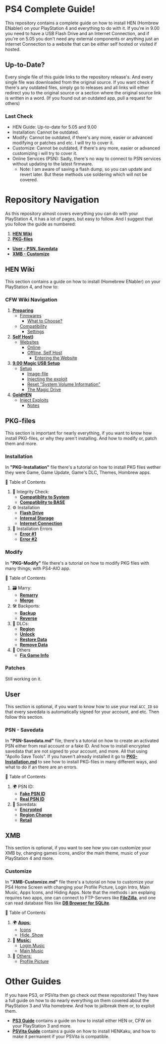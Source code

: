 # PS4 Complete Guide!

This repository contains a complete guide on how to install HEN (Hombrew ENabler) on your PlayStation 4 and everything to do with it. If you're in 9.00 you need to have a USB Flash Drive and an Internet Connection, and if you're on 5.05 you don't need any external components or anything just an Internet Connection to a website that can be either self hosted or visited if hosted.

## Up-to-Date?

Every single file of this guide links to the repository release's. And every single file was downloaded from the original source. If you want check if there's any outdated files, simply go to releases and all links will either redirect you to the original source or a section where the original source link is written in a word. (If you found out an outdated app, pull a request for others)

### Last Check

- HEN Guide: Up-to-date for 5.05 and 9.00
- Installation: Cannot be outdated.
- Modify: Cannot be outdated, if there's any more, easier or advanced modifying or patches and etc. I will try to cover it.
- Customize: Cannot be outdated, if there's any more, easier or advanced customizing i will try to cover it.
- Online Services (PSN): Sadly, there's no way to connect to PSN services without updating to the latest firmware.
    - Note: I am aware of saving a flash dump, so you can update and revert later. But these methods use soldering which will not be covered.

# Repository Navigation

As this repository almost covers everything you can do with your PlayStation 4, it has a lot of pages, but easy to follow. And I suggest that you follow the guide as numbered:

1. **[HEN Wiki](#hen-wiki)**
2. **[PKG-files](#pkg-files)**
- **[User - PSN, Savedata](#user)**
- **[XMB - Customize](#xmb)**


## HEN Wiki

This section contains a guide on how to install (Homebrew ENabler) on your PlayStation 4, and how to:

### CFW Wiki Navigation

1. **[Preparing](https://github.com/ZHassanQ/PS4-Guide/wiki/1.-Preparing)**
    - [Firmwares](https://github.com/ZHassanQ/PS4-Guide/wiki/1.-Preparing#firmwares)
      - [What to Choose?](https://github.com/ZHassanQ/PS4-Guide/wiki/1.-Preparing#what-to-choose)
    - [Compatibility](https://github.com/ZHassanQ/PS4-Guide/wiki/1.-Preparing#compatibility)
      - [Settings](https://github.com/ZHassanQ/PS4-Guide/wiki/1.-Preparing#settings)
2. **[Self Host](https://github.com/ZHassanQ/PS4-Guide/wiki/2.-Websites,-Host))**
    - [Websites](https://github.com/ZHassanQ/PS4-Guide/wiki/2.-Websites,-Host#websites)
      - [Online](https://github.com/ZHassanQ/PS4-Guide/wiki/2.-Websites,-Host#online)
      - [Offline, Self Host](https://github.com/ZHassanQ/PS4-Guide/wiki/2.-Websites,-Host#offline-self-host)
        - [Entering the Website](https://github.com/ZHassanQ/PS4-Guide/wiki/2.-Websites,-Host#entering-the-website)
3. **[9.00 Magic USB Setup](https://github.com/ZHassanQ/PS4-Guide/wiki/3.-9.00-Magic-USB-Setup)**
    - [Setup](https://github.com/ZHassanQ/PS4-Guide/wiki/3.-9.00-Magic-USB-Setup#setup)
       - [Image-file](https://github.com/ZHassanQ/PS4-Guide/wiki/3.-9.00-Magic-USB-Setup#image-file)
        - [Injecting the exploit](https://github.com/ZHassanQ/PS4-Guide/wiki/3.-9.00-Magic-USB-Setup#injecting-the-exploit)
        - [Reset "System Volume Information"](https://github.com/ZHassanQ/PS4-Guide/wiki/3.-9.00-Magic-USB-Setup#reset-system-volume-information)
       - [The Magic Drive](https://github.com/ZHassanQ/PS4-Guide/wiki/3.-9.00-Magic-USB-Setup#the-magic-drive)
4. **[GoldHEN](https://github.com/ZHassanQ/PS4-Guide/wiki/4.-GoldHEN)**
    - [Inject Exploits](https://github.com/ZHassanQ/PS4-Guide/wiki/4.-GoldHEN#injecting-the-exploit)
      - [Notes](https://github.com/ZHassanQ/PS4-Guide/wiki/4.-GoldHEN#notes)

## PKG-files

This section is important for nearly everything, if you want to know how install PKG-files, or why they aren't installing. And how to modify or, patch them and more.

### Installation

In **"PKG-Installation"** file there's a tutorial on how to install PKG files wether they were Game, Game Update, Game's DLC, Themes, Hombrew apps.

🧭 Table of Contents
1. 🧪 Integrity Check:
    - **[Compatiblity to System](https://github.com/ZHassanQ/PS4-Guide/blob/main/PKG-Installation.md#compatibility-to-system)**
    - **[Compatiblity to BASE](https://github.com/ZHassanQ/PS4-Guide/blob/main/PKG-Installation.md#compatiblity-to-base)**
2. ⚙️ Installation
    - **[Flash Drive](https://github.com/ZHassanQ/PS4-Guide/blob/main/PKG-Installation.md#flash-drive)**
    - **[Internal Storage](https://github.com/ZHassanQ/PS4-Guide/blob/main/PKG-Installation.md#internal-storage)**
    - **[Internet Connection](https://github.com/ZHassanQ/PS4-Guide/blob/main/PKG-Installation.md#internet-connection)**
3. 🧰 Installation Errors
    - **[Error #1](https://github.com/ZHassanQ/PS4-Guide/blob/main/PKG-Installation.md#error-1)**
    - **[Error #2](https://github.com/ZHassanQ/PS4-Guide/blob/main/PKG-Installation.md#error-2)**


### Modify

In **"PKG-Modify"** file there's a tutorial on how to modify PKG files with many things; with PS4-AIO app.

🧭 Table of Contents

1. 🗃️ Marry:
    - **[Remarry](#%EF%B8%8F-1-remarry-game--update)**
    - **[Merge](#%EF%B8%8F-2-5-merge-game--update--backport)**
2. 🛠️ Backports:
    - **[Backup](https://github.com/ZHassanQ/PS4-Guide/blob/main/PKG-Modify.md#%EF%B8%8F-3-backup-backports-files)**
    - **[Reverse](https://github.com/ZHassanQ/PS4-Guide/blob/main/PKG-Modify.md#%EF%B8%8F-4--ps4-rebuild-pkg---backport)**
3. 💊 DLCs:
    - **[Region](https://github.com/ZHassanQ/PS4-Guide/blob/main/PKG-Modify.md#-7-dlc---change-region)**
    - **[Unlock](https://github.com/ZHassanQ/PS4-Guide/blob/main/PKG-Modify.md#-8-ps4-dlc-unlocker)**
    - **[Restore Data](https://github.com/ZHassanQ/PS4-Guide/blob/main/PKG-Modify.md#-9-without-data-dlc-to-data-dlc)**
    - **[Remove Data](https://github.com/ZHassanQ/PS4-Guide/blob/main/PKG-Modify.md#-10-data-dlc-to-without-data-dlc)**
4. 🧩 Others
    - **[Fix Game Info](https://github.com/ZHassanQ/PS4-Guide/blob/main/PKG-Modify.md#-6-fix-game-info)**


### Patches

Still working on it.

## User

This section is optional, if you want to know how to use your real `ACC_ID` so that every savedata is automatically signed for your account, and etc. Then follow this section.

### PSN - Savedata

In **"PSN-Savedata.md"** file, there's a tutorial on how to create an activated PSN either from real account or a fake ID. And how to install encrypted savedata that are not signed to your account, and more. All that using "Apollo Save Tools". If you haven't already installed it go to **[PKG-Installation.md](https://github.com/ZHassanQ/PS4-Guide/blob/main/PKG-Installation.md)** to see how to install PKG-files in many different ways, and what to do if an there are an errors.

🧭 Table of Contents

1. 🌍 PSN ID:
    - **[Fake PSN ID](https://github.com/ZHassanQ/PS4-Guide/blob/main/PSN-Savedata.md#-fake-psn-id)**
    - **[Real PSN ID](https://github.com/ZHassanQ/PS4-Guide/blob/main/PSN-Savedata.md#-real-psn-id)**
2. 💾 Savedata:
    - **[Encrypted](https://github.com/ZHassanQ/PS4-Guide/blob/main/PSN-Savedata.md#-encrypted)**
    - **[Region Change](https://github.com/ZHassanQ/PS4-Guide/blob/main/PSN-Savedata.md#-region-change)**
    - **[Retail](https://github.com/ZHassanQ/PS4-Guide/blob/main/PSN-Savedata.md#-fpkg-to-retail)**

## XMB

This section is optional, if you want to see how you can customize your XMB by, changing games icons, and/or the main theme, music of your PlayStation 4 and more.

### Customize

In **"XMB-Customize.md"** file there's a tutorial on how to customize your PS4 Home Screen with changing your Profile Picture, Login Intro, Main Music, Apps Icons, and Hiding Apps. Note that the methods i am explaing requires two apps, one can connect to FTP-Servers like **[FileZilla](https://filezilla-project.org/)**, and one can read database files like **[DB Browser for SQLite](https://sqlitebrowser.org/)**.

🧭 Table of Contents

1. 🌍 **[Apps:](https://github.com/ZHassanQ/PS4-Guide/blob/main/XMB-Customize.md#-apps)**
    - [Icons](https://github.com/ZHassanQ/PS4-Guide/blob/main/XMB-Customize.md#icons)
    - [Hide, Show](https://github.com/ZHassanQ/PS4-Guide/blob/main/XMB-Customize.md#hide-show)
2. 🎼 **[Music:](https://github.com/ZHassanQ/PS4-Guide/blob/main/XMB-Customize.md#-music)**
    - [Login Music](https://github.com/ZHassanQ/PS4-Guide/blob/main/XMB-Customize.md#login-music)
    - [Main Music](https://github.com/ZHassanQ/PS4-Guide/blob/main/XMB-Customize.md#main-music)
3. 🧩 [Others:](https://github.com/ZHassanQ/PS4-Guide/blob/main/XMB-Customize.md#-others)
    - [Profile Picture](https://github.com/ZHassanQ/PS4-Guide/blob/main/XMB-Customize.md#profile-picture)


# Other Guides

If you have PS3, or PSVita then go check out these repositories! They have a full guide on how to do nearly everything on them covered about the PlayStation 3 and Vita homebrew. And how to jailbreak them or, to exploit them.

- **[PS3 Guide](https://github.com/ZHassanQ/PS3-Guide)** contains a guide on how to install either HEN or, CFW on your PlayStation 3 and more.
- **[PSVita Guide](https://github.com/ZHassanQ/PSVita-Guide)** contains a guide on how to install HENKaku, and how to make it permanent if your PSVita is compatible.
